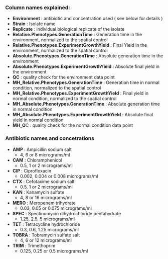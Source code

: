 ### Column names explained:

* **Environment** : antibiotic and concentration used ( see below for details )
* **Strain** : Isolate name
* **Replicate** : individual biological replicate of the isolate 
* **Relative.Phenotypes.GenerationTime** : Generation time in the environment, normalized to the spatial control
* **Relative.Phenotypes.ExperimentGrowthYield** : Final Yield in the environment, normalized to the spatial control
* **Absolute.Phenotypes.GenerationTime** : Absolute generation time in the environment
* **Absolute.Phenotypes.ExperimentGrowthYield** : Absolute final yield in the environment
* **QC** : quality check for the environment data point
* **MH_Relative.Phenotypes.GenerationTime** : Generation time in normal condition, normalized to the spatial control
* **MH_Relative.Phenotypes.ExperimentGrowthYield** : Final yield in normal condition, normalized to the spatial control
* **MH_Absolute.Phenotypes.GenerationTime** : Absolute generation time in normal condition
* **MH_Absolute.Phenotypes.ExperimentGrowthYield** : Absolute final yield in normal condition
* **MH_Q**C : quality check for the normal condition data point

### Antibiotic names and concetrations
* **AMP** : Ampicillin sodium salt
     * 4, 6 or 8 micrograms/ml
* **CAM** : Chloramphenicol
     * 0.5, 1 or 2 micrograms/ml 
* **CIP** : Ciprofloxacin
     * 0.002, 0.004 or 0.008 micrograms/ml
* **CTX** : Cefotaxime sodium salt
     * 0.5, 1 or 2 micrograms/ml 
* **KAN** : Kanamycin sulfate
     * 4, 8 or 16 micrograms/ml
* **MERO** : Meropenem trihydrate
     * 0.03, 0.05 or 0.075 micrograms/ml 
* **SPEC** : Spectinomycin dihydrochloride pentahydrate
     * 1.25, 2.5, 5 micrograms/ml 
* **TET** : Tetracycline hydrochloride
     * 0.3, 0.6, 1.25 micrograms/ml
* **TOBRA** : Tobramycin sulfate salt
     * 4, 6 or 12 micrograms/ml
* **TRIM** : Trimethoprim
     * 0.125, 0.25 or  0.5 micrograms/ml
